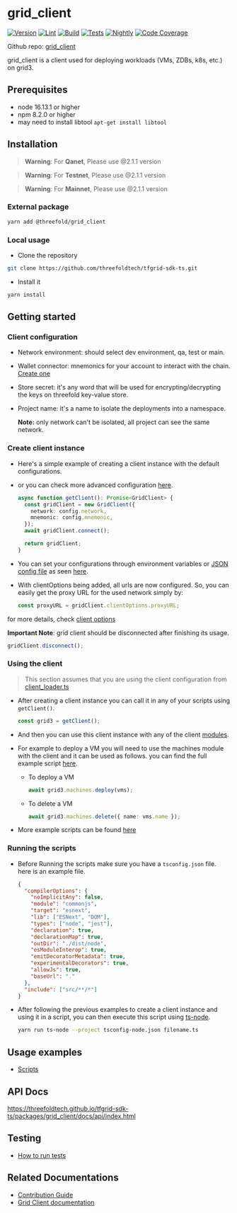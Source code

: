 # grid_client

[![Version](https://img.shields.io/npm/v/@threefold/grid_client?color=blue)](https://www.npmjs.com/package/@threefold/grid_client)
[![Lint](https://github.com/threefoldtech/tfgrid-sdk-ts/actions/workflows/lint.yml/badge.svg)](https://github.com/threefoldtech/tfgrid-sdk-ts/actions/workflows/lint.yml)
[![Build](https://github.com/threefoldtech/tfgrid-sdk-ts/actions/workflows/build.yml/badge.svg)](https://github.com/threefoldtech/tfgrid-sdk-ts/actions/workflows/build.yml)
[![Tests](https://github.com/threefoldtech/tfgrid-sdk-ts/actions/workflows/grid_client_tests.yml/badge.svg)](https://github.com/threefoldtech/tfgrid-sdk-ts/actions/workflows/grid_client_tests.yml)
[![Nightly](https://github.com/threefoldtech/tfgrid-sdk-ts/actions/workflows/grid_client_nightly.yml/badge.svg)](https://github.com/threefoldtech/tfgrid-sdk-ts/actions/workflows/grid_client_nightly.yml)
[![Code Coverage](https://codecov.io/gh/threefoldtech/tfgrid-sdk-ts/branch/development/graph/badge.svg?flag=GridClient)](https://app.codecov.io/gh/threefoldtech/tfgrid-sdk-ts/flags?flags=GridClient)

Github repo: [grid_client](https://github.com/threefoldtech/tfgrid-sdk-ts.git)

grid_client is a client used for deploying workloads (VMs, ZDBs, k8s, etc.) on grid3.

## Prerequisites

- node 16.13.1 or higher
- npm 8.2.0 or higher
- may need to install libtool `apt-get install libtool`

## Installation

> **Warning**: For **Qanet**, Please use @2.1.1 version

> **Warning**: For **Testnet**, Please use @2.1.1 version

> **Warning**: For **Mainnet**, Please use @2.1.1 version

### External package

```bash
yarn add @threefold/grid_client
```

### Local usage

- Clone the repository

```bash
git clone https://github.com/threefoldtech/tfgrid-sdk-ts.git
```

- Install it

```bash
yarn install
```

## Getting started

### Client configuration

- Network environment: should select dev environment, qa, test or main.

- Wallet connector: mnemonics for your account to interact with the chain. [Create one](https://www.manual.grid.tf/documentation/dashboard/wallet_connector.html)

- Store secret: it's any word that will be used for encrypting/decrypting the keys on threefold key-value store.

- Project name: it's a name to isolate the deployments into a namespace.

  **Note:** only network can't be isolated, all project can see the same network.

### Create client instance

- Here's a simple example of creating a client instance with the default configurations.

- or you can check more advanced configuration [here](./docs/client_configuration.md).

  ```ts
  async function getClient(): Promise<GridClient> {
    const gridClient = new GridClient({
      network: config.network,
      mnemonic: config.mnemonic,
    });
    await gridClient.connect();

    return gridClient;
  }
  ```

- You can set your configurations through environment variables or [JSON config file](./scripts/config.json) as seen [here](./scripts/client_loader.ts).

- With clientOptions being added, all urls are now configured. So, you can easily get the proxy URL for the used network simply by:

  ```ts
  const proxyURL = gridClient.clientOptions.proxyURL;
  ```

for more details, check [client options](./src/client.ts)

**Important Note**: grid client should be disconnected after finishing its usage.

```ts
gridClient.disconnect();
```

### Using the client

> This section assumes that you are using the client configuration from [client_loader.ts](./scripts/client_loader.ts)

- After creating a client instance you can call it in any of your scripts using `getClient()`.

  ```ts
  const grid3 = getClient();
  ```

- And then you can use this client instance with any of the client [modules](./docs/module.md).

- For example to deploy a VM you will need to use the machines module with the client and it can be used as follows. you can find the full example script [here](./scripts/single_vm.ts).

  - To deploy a VM

    ```ts
    await grid3.machines.deploy(vms);
    ```

  - To delete a VM

    ```ts
    await grid3.machines.delete({ name: vms.name });
    ```

- More example scripts can be found [here](./scripts)

### Running the scripts

- Before Running the scripts make sure you have a `tsconfig.json` file. here is an example file.

  ```json
  {
    "compilerOptions": {
      "noImplicitAny": false,
      "module": "commonjs",
      "target": "esnext",
      "lib": ["ESNext", "DOM"],
      "types": ["node", "jest"],
      "declaration": true,
      "declarationMap": true,
      "outDir": "./dist/node",
      "esModuleInterop": true,
      "emitDecoratorMetadata": true,
      "experimentalDecorators": true,
      "allowJs": true,
      "baseUrl": "."
    },
    "include": ["src/**/*"]
  }
  ```

- After following the previous examples to create a client instance and using it in a script, you can then execute this script using [ts-node](https://www.npmjs.com/ts-node).

  ```bash
  yarn run ts-node --project tsconfig-node.json filename.ts
  ```

## Usage examples

- [Scripts](./scripts/README.md)

## API Docs

<https://threefoldtech.github.io/tfgrid-sdk-ts/packages/grid_client/docs/api/index.html>

## Testing

- [How to run tests](./docs/tests.md)

## Related Documentations

- [Contribution Guide](./docs/contribution.md)
- [Grid Client documentation](https://manual.grid.tf/javascript/grid3_javascript_readme.html)
